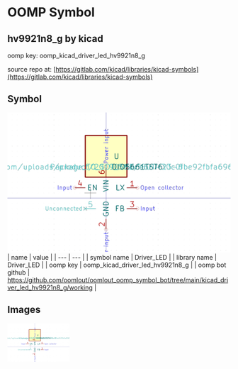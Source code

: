 # OOMP Symbol  
## hv9921n8_g  by kicad  
  
oomp key: oomp_kicad_driver_led_hv9921n8_g  
  
source repo at: [https://gitlab.com/kicad/libraries/kicad-symbols](https://gitlab.com/kicad/libraries/kicad-symbols)  
## Symbol  
  
[![working.png](working_600.png)](working.png)  
| name | value | 
| --- | --- | 
| symbol name | Driver_LED | 
| library name | Driver_LED | 
| oomp key | oomp_kicad_driver_led_hv9921n8_g | 
| oomp bot github | https://github.com/oomlout/oomlout_oomp_symbol_bot/tree/main/kicad_driver_led_hv9921n8_g/working | 
## Images  
  
[![working.png](working_140.png)](working.png)  
